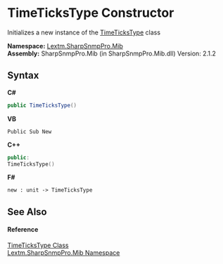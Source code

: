 # TimeTicksType Constructor 
 

Initializes a new instance of the <a href="T_Lextm_SharpSnmpPro_Mib_TimeTicksType">TimeTicksType</a> class

**Namespace:**&nbsp;<a href="N_Lextm_SharpSnmpPro_Mib">Lextm.SharpSnmpPro.Mib</a><br />**Assembly:**&nbsp;SharpSnmpPro.Mib (in SharpSnmpPro.Mib.dll) Version: 2.1.2

## Syntax

**C#**<br />
``` C#
public TimeTicksType()
```

**VB**<br />
``` VB
Public Sub New
```

**C++**<br />
``` C++
public:
TimeTicksType()
```

**F#**<br />
``` F#
new : unit -> TimeTicksType
```


## See Also


#### Reference
<a href="T_Lextm_SharpSnmpPro_Mib_TimeTicksType">TimeTicksType Class</a><br /><a href="N_Lextm_SharpSnmpPro_Mib">Lextm.SharpSnmpPro.Mib Namespace</a><br />